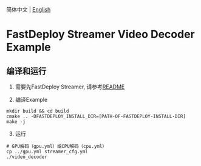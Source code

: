 简体中文 | [English](README_EN.md)

# FastDeploy Streamer Video Decoder Example

## 编译和运行

1. 需要先FastDeploy Streamer, 请参考[README](../../../)

2. 编译Example
```
mkdir build && cd build
cmake .. -DFASTDEPLOY_INSTALL_DIR=[PATH-OF-FASTDEPLOY-INSTALL-DIR]
make -j
```

3. 运行
```
# GPU解码（gpu.yml）或CPU解码（cpu.yml）
cp ../gpu.yml streamer_cfg.yml
./video_decoder
```
